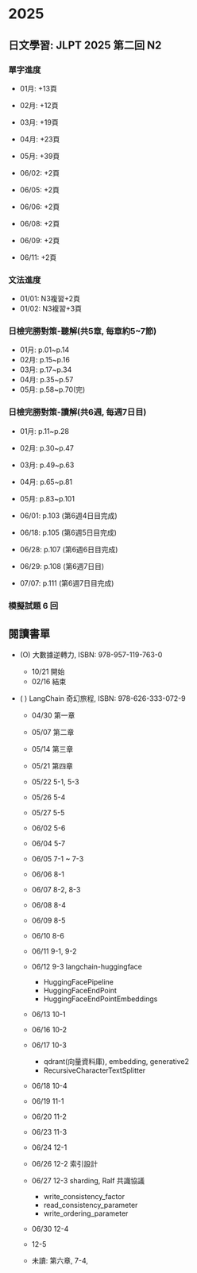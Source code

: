 # 2025

## 日文學習: JLPT 2025 第二回 N2

### 單字進度

- 01月: +13頁
- 02月: +12頁
- 03月: +19頁
- 04月: +23頁
- 05月: +39頁

- 06/02: +2頁
- 06/05: +2頁
- 06/06: +2頁
- 06/08: +2頁
- 06/09: +2頁
- 06/11: +2頁


### 文法進度

- 01/01: N3複習+2頁
- 01/02: N3複習+3頁

### 日檢完勝對策-聽解(共5章, 每章約5~7節)

- 01月: p.01~p.14
- 02月: p.15~p.16
- 03月: p.17~p.34
- 04月: p.35~p.57
- 05月: p.58~p.70(完)



### 日檢完勝對策-讀解(共6週, 每週7日目)

- 01月: p.11~p.28
- 02月: p.30~p.47
- 03月: p.49~p.63
- 04月: p.65~p.81
- 05月: p.83~p.101

- 06/01: p.103 (第6週4日目完成)
- 06/18: p.105 (第6週5日目完成)
- 06/28: p.107 (第6週6日目完成)
- 06/29: p.108 (第6週7日目)
- 07/07: p.111 (第6週7日目完成)

### 模擬試題 6 回



## 閱讀書單

- (O) 大數據逆轉力, ISBN: 978-957-119-763-0
  - 10/21 開始
  - 02/16 結束

- ( ) LangChain 奇幻旅程, ISBN: 978-626-333-072-9
  - 04/30 第一章
  - 05/07 第二章
  - 05/14 第三章
  - 05/21 第四章
  - 05/22 5-1, 5-3
  - 05/26 5-4
  - 05/27 5-5
  - 06/02 5-6
  - 06/04 5-7
  - 06/05 7-1 ~ 7-3
  - 06/06 8-1
  - 06/07 8-2, 8-3
  - 06/08 8-4
  - 06/09 8-5
  - 06/10 8-6
  - 06/11 9-1, 9-2
  - 06/12 9-3 langchain-huggingface
    - HuggingFacePipeline
    - HuggingFaceEndPoint
    - HuggingFaceEndPointEmbeddings
  - 06/13 10-1
  - 06/16 10-2
  - 06/17 10-3
    - qdrant(向量資料庫), embedding, generative2
    - RecursiveCharacterTextSplitter
  - 06/18 10-4
  - 06/19 11-1
  - 06/20 11-2
  - 06/23 11-3
  - 06/24 12-1
  - 06/26 12-2 索引設計
  - 06/27 12-3 sharding, Ralf 共識協議
    - write_consistency_factor
    - read_consistency_parameter
    - write_ordering_parameter
  - 06/30 12-4 
  - 12-5 


  - 未讀: 第六章, 7-4, 